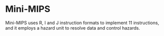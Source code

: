 # Mini-MIPS

Mini-MIPS uses R, I and J instruction formats to implement 11 instructions, and it employs a hazard unit to resolve data and control hazards.
